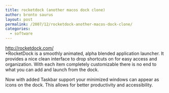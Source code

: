 ```yaml
---
title: rocketdock (another macos dock clone)
author: bronto saurus
layout: post
permalink: /2007/12/rocketdock-another-macos-dock-clone/
categories:
  - software
---
```

<a href="http://rocketdock.com/" target="_blank" >http://rocketdock.com/</a>  
*RocketDock is a smoothly animated, alpha blended application launcher. It provides a nice clean interface to drop shortcuts on for easy access and organization. With each item completely customizable there is no end to what you can add and launch from the dock.</p> 

Now with added Taskbar support your minimized windows can appear as icons on the dock. This allows for better productivity and accessibility.</i>